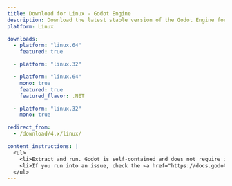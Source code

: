 ```yaml
---
title: Download for Linux - Godot Engine
description: Download the latest stable version of the Godot Engine for Linux
platform: Linux

downloads:
  - platform: "linux.64"
    featured: true

  - platform: "linux.32"

  - platform: "linux.64"
    mono: true
    featured: true
    featured_flavor: .NET

  - platform: "linux.32"
    mono: true

redirect_from:
  - /download/4.x/linux/

content_instructions: |
  <ul>
    <li>Extract and run. Godot is self-contained and does not require installation.</li>
    <li>If you run into an issue, check the <a href="https://docs.godotengine.org/en/stable/tutorials/troubleshooting.html">Troubleshooting</a> page for common issues and their solutions.</li>
  </ul>
---
```

